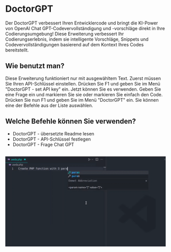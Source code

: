 # DoctorGPT

Der DoctorGPT verbessert Ihren Entwicklercode und bringt die KI-Power von OpenAI Chat GPT-Codevervollständigung und -vorschläge direkt in Ihre Codierungsumgebung! Diese Erweiterung verbessert Ihr Codierungserlebnis, indem sie intelligente Vorschläge, Snippets und Codevervollständigungen basierend auf dem Kontext Ihres Codes bereitstellt.

## Wie benutzt man?

Diese Erweiterung funktioniert nur mit ausgewähltem Text. Zuerst müssen Sie Ihren API-Schlüssel einstellen. Drücken Sie F1 und geben Sie im Menü "DoctorGPT - set API key" ein. Jetzt können Sie es verwenden. Geben Sie eine Frage ein und markieren Sie sie oder markieren Sie einfach den Code. Drücken Sie nun F1 und geben Sie im Menü "DoctorGPT" ein. Sie können eine der Befehle aus der Liste auswählen.

## Welche Befehle können Sie verwenden?

- DoctorGPT - übersetzte Readme lesen
- DoctorGPT - API-Schlüssel festlegen
- DoctorGPT - Frage Chat GPT

##

[![Vscode-Erweiterung](/translations/demo.gif 'Vscode-Erweiterungsdemo')](https://learnwithyan.com)

#
